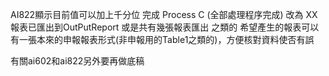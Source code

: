 


AI822顯示目前值可以加上千分位
完成 Process C (全部處理程序完成) 改為 XX報表已匯出到OutPutReport 或是共有幾張報表匯出 之類的
希望產生的報表可以有一張本來的申報報表形式(非申報用的Table1之類的)，方便核對資料使否有誤


有關ai602和ai822另外要再做底稿
